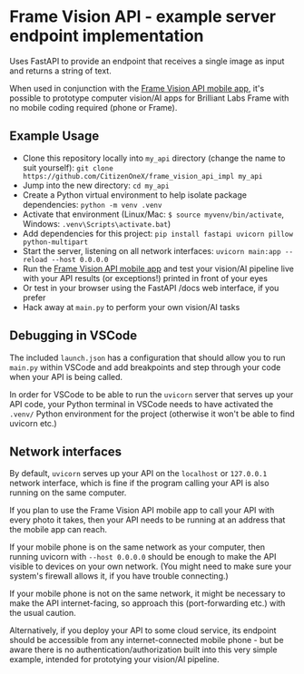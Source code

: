 # Frame Vision API - example server endpoint implementation

Uses FastAPI to provide an endpoint that receives a single image as input and returns a string of text.

When used in conjunction with the [Frame Vision API mobile app](https://github.com/CitizenOneX/frame_vision_api), it's possible to prototype computer vision/AI apps for Brilliant Labs Frame with no mobile coding required (phone or Frame).

## Example Usage
* Clone this repository locally into `my_api` directory (change the name to suit yourself): `git clone https://github.com/CitizenOneX/frame_vision_api_impl my_api`
* Jump into the new directory: `cd my_api`
* Create a Python virtual environment to help isolate package dependencies: `python -m venv .venv`
* Activate that environment (Linux/Mac: `$ source myvenv/bin/activate`, Windows: `.venv\Scripts\activate.bat`)
* Add dependencies for this project: `pip install fastapi uvicorn pillow python-multipart`
* Start the server, listening on all network interfaces: `uvicorn main:app --reload --host 0.0.0.0`
* Run the [Frame Vision API mobile app](https://github.com/CitizenOneX/frame_vision_api) and test your vision/AI pipeline live with your API results (or exceptions!) printed in front of your eyes
* Or test in your browser using the FastAPI /docs web interface, if you prefer
* Hack away at `main.py` to perform your own vision/AI tasks

## Debugging in VSCode
The included `launch.json` has a configuration that should allow you to run `main.py` within VSCode and add breakpoints and step through your code when your API is being called. 

In order for VSCode to be able to run the `uvicorn` server that serves up your API code, your Python terminal in VSCode needs to have activated the `.venv/` Python environment for the project (otherwise it won't be able to find uvicorn etc.)

## Network interfaces
By default, `uvicorn` serves up your API on the `localhost` or `127.0.0.1` network interface, which is fine if the program calling your API is also running on the same computer.

If you plan to use the Frame Vision API mobile app to call your API with every photo it takes, then your API needs to be running at an address that the mobile app can reach. 

If your mobile phone is on the same network as your computer, then running uvicorn with `--host 0.0.0.0` should be enough to make the API visible to devices on your own network. (You might need to make sure your system's firewall allows it, if you have trouble connecting.)

If your mobile phone is not on the same network, it might be necessary to make the API internet-facing, so approach this (port-forwarding etc.) with the usual caution.

Alternatively, if you deploy your API to some cloud service, its endpoint should be accessible from any internet-connected mobile phone - but be aware there is no authentication/authorization built into this very simple example, intended for prototying your vision/AI pipeline.
